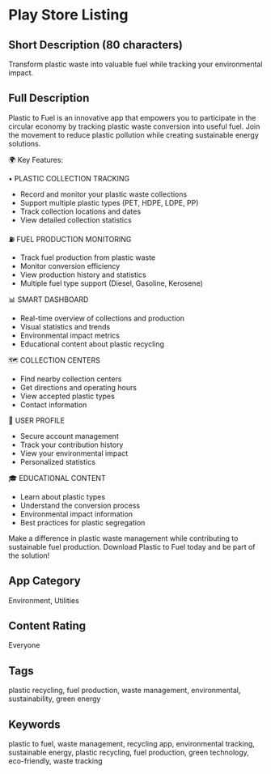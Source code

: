 # Play Store Listing

## Short Description (80 characters)
Transform plastic waste into valuable fuel while tracking your environmental impact.

## Full Description
Plastic to Fuel is an innovative app that empowers you to participate in the circular economy by tracking plastic waste conversion into useful fuel. Join the movement to reduce plastic pollution while creating sustainable energy solutions.

🌍 Key Features:

• PLASTIC COLLECTION TRACKING
- Record and monitor your plastic waste collections
- Support multiple plastic types (PET, HDPE, LDPE, PP)
- Track collection locations and dates
- View detailed collection statistics

⛽ FUEL PRODUCTION MONITORING
- Track fuel production from plastic waste
- Monitor conversion efficiency
- View production history and statistics
- Multiple fuel type support (Diesel, Gasoline, Kerosene)

📊 SMART DASHBOARD
- Real-time overview of collections and production
- Visual statistics and trends
- Environmental impact metrics
- Educational content about plastic recycling

🗺️ COLLECTION CENTERS
- Find nearby collection centers
- Get directions and operating hours
- View accepted plastic types
- Contact information

👤 USER PROFILE
- Secure account management
- Track your contribution history
- View your environmental impact
- Personalized statistics

🎓 EDUCATIONAL CONTENT
- Learn about plastic types
- Understand the conversion process
- Environmental impact information
- Best practices for plastic segregation

Make a difference in plastic waste management while contributing to sustainable fuel production. Download Plastic to Fuel today and be part of the solution!

## App Category
Environment, Utilities

## Content Rating
Everyone

## Tags
plastic recycling, fuel production, waste management, environmental, sustainability, green energy

## Keywords
plastic to fuel, waste management, recycling app, environmental tracking, sustainable energy, plastic recycling, fuel production, green technology, eco-friendly, waste tracking 